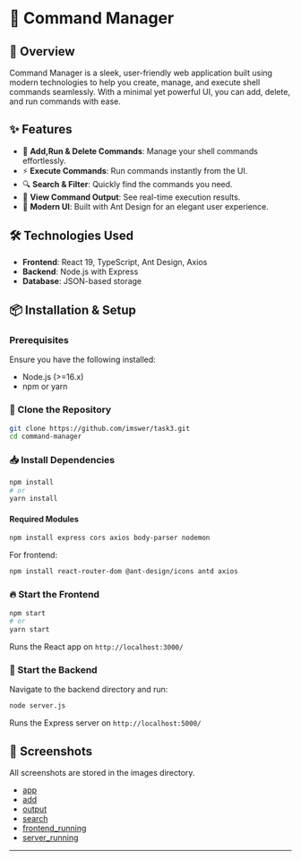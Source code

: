 # 🚀 Command Manager

## 🌟 Overview
Command Manager is a sleek, user-friendly web application built using modern technologies to help you create, manage, and execute shell commands seamlessly. With a minimal yet powerful UI, you can add, delete, and run commands with ease.

## ✨ Features
- 📌 **Add,Run & Delete Commands**: Manage your shell commands effortlessly.
- ⚡ **Execute Commands**: Run commands instantly from the UI.
- 🔍 **Search & Filter**: Quickly find the commands you need.
- 📜 **View Command Output**: See real-time execution results.
- 🎨 **Modern UI**: Built with Ant Design for an elegant user experience.

## 🛠 Technologies Used
- **Frontend**: React 19, TypeScript, Ant Design, Axios
- **Backend**: Node.js with Express
- **Database**: JSON-based storage

## 📦 Installation & Setup

### Prerequisites
Ensure you have the following installed:
- Node.js (>=16.x)
- npm or yarn

### 🚀 Clone the Repository
```sh
git clone https://github.com/imswer/task3.git
cd command-manager
```

### 📥 Install Dependencies
```sh
npm install
# or
yarn install
```
#### Required Modules
```sh
npm install express cors axios body-parser nodemon
```
For frontend:
```sh
npm install react-router-dom @ant-design/icons antd axios
```

### 🔥 Start the Frontend
```sh
npm start
# or
yarn start
```
Runs the React app on `http://localhost:3000/`

### 🚀 Start the Backend
Navigate to the backend directory and run:
```sh
node server.js
```
Runs the Express server on `http://localhost:5000/`

## 📸 Screenshots

All screenshots are stored in the images directory.

- [app](images/app.png)
- [add](images/add.png)
- [output](images/output.png)
- [search](images/search.png)
- [frontend_running](images/frontend_running.png)
- [server_running](images/server_running.png)

---



